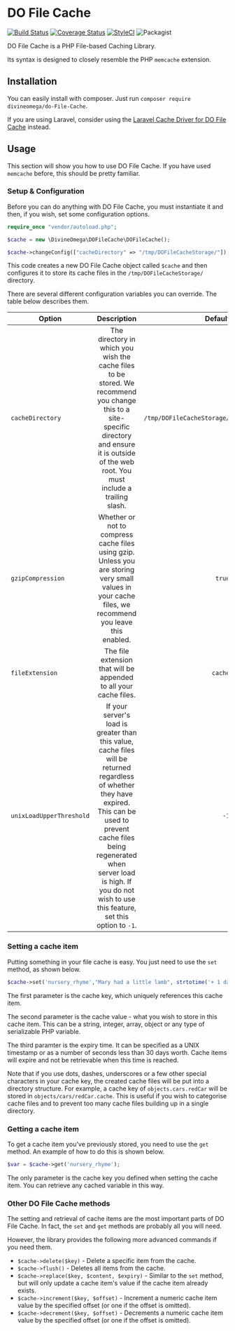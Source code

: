 # DO File Cache

[![Build Status](https://travis-ci.org/DivineOmega/DO-File-Cache.svg?branch=master)](https://travis-ci.org/DivineOmega/DO-File-Cache)
[![Coverage Status](https://coveralls.io/repos/github/DivineOmega/DO-File-Cache/badge.svg?branch=master)](https://coveralls.io/github/DivineOmega/DO-File-Cache?branch=master)
[![StyleCI](https://github.styleci.io/repos/140566511/shield?branch=master)](https://github.styleci.io/repos/140566511)
![Packagist](https://img.shields.io/packagist/dt/DivineOmega/DO-File-Cache.svg)

DO File Cache is a PHP File-based Caching Library.

Its syntax is designed to closely resemble the PHP `memcache` extension.

## Installation

You can easily install with composer. Just run `composer require divineomega/do-File-Cache`.

If you are using Laravel, consider using the [Laravel Cache Driver for DO File Cache](https://github.com/DivineOmega/DO-File-Cache-Laravel-Cache-Driver) instead.

## Usage

This section will show you how to use DO File Cache. If you have used `memcache` before, this should be pretty familiar.

### Setup & Configuration

Before you can do anything with DO File Cache, you must instantiate it and then, if you wish, set some configuration options.

```php
require_once "vendor/autoload.php";

$cache = new \DivineOmega\DOFileCache\DOFileCache();

$cache->changeConfig(["cacheDirectory" => "/tmp/DOFileCacheStorage/"]);
```

This code creates a new DO File Cache object called `$cache` and then configures it to store its cache files in the `/tmp/DOFileCacheStorage/` directory.

There are several different configuration variables you can override. The table below describes them.

| Option        | Description           | Default  |
| ------------- |:-------------:| -----:|
| `cacheDirectory` | The directory in which you wish the cache files to be stored. We recommend you change this to a site-specific directory and ensure it is outside of the web root. You must include a trailing slash. | `/tmp/DOFileCacheStorage/` |
| `gzipCompression` | Whether or not to compress cache files using gzip. Unless you are storing very small values in your cache files, we recommend you leave this enabled. | `true` |
| `fileExtension` | The file extension that will be appended to all your cache files. | `cache` |
| `unixLoadUpperThreshold` | If your server's load is greater than this value, cache files will be returned regardless of whether they have expired. This can be used to prevent cache files being regenerated when server load is high. If you do not wish to use this feature, set this option to `-1`. | `-1` |

### Setting a cache item

Putting something in your file cache is easy. You just need to use the `set` method, as shown below.

```php
$cache->set('nursery_rhyme',"Mary had a little lamb", strtotime('+ 1 day'));
```

The first parameter is the cache key, which uniquely references this cache item. 

The second parameter is the cache value - what you wish to store in this cache item. This can be a string, integer, array, object or any type of serializable PHP variable.

The third paramter is the expiry time. It can be specified as a UNIX timestamp or as a number of seconds less than 30 days worth. Cache items will expire and not be retrievable when this time is reached.

Note that if you use dots, dashes, underscores or a few other special characters in your cache key, the created cache files will be put into a directory structure. For example, a cache key of `objects.cars.redCar` will be stored in `objects/cars/redCar.cache`. This is useful if you wish to categorise cache files and to prevent too many cache files building up in a single directory.

### Getting a cache item

To get a cache item you've previously stored, you need to use the `get` method. An example of how to do this is shown below.

```php
$var = $cache->get('nursery_rhyme');
```

The only parameter is the cache key you defined when setting the cache item. You can retrieve any cached variable in this way.

### Other DO File Cache methods

The setting and retrieval of cache items are the most important parts of DO File Cache. In fact, the `set` and `get` methods are probably all you will need.

However, the library provides the following more advanced commands if you need them.

* `$cache->delete($key)` - Delete a specific item from the cache.
* `$cache->flush()` - Deletes all items from the cache.
* `$cache->replace($key, $content, $expiry)` - Similar to the `set` method, but will only update a cache item's value if the cache item already exists.
* `$cache->increment($key, $offset)` - Increment a numeric cache item value by the specified offset (or one if the offset is omitted).
* `$cache->decrement($key, $offset)` - Decrements a numeric cache item value by the specified offset (or one if the offset is omitted).
